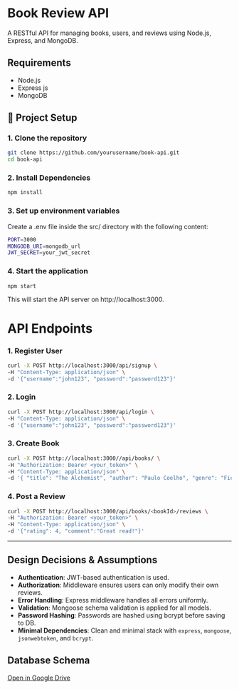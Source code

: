 # Book Review API

A RESTful API for managing books, users, and reviews using Node.js, Express, and MongoDB.


## Requirements

-   Node.js
-   Express js
-   MongoDB 

## 🚀 Project Setup


### 1. Clone the repository

```bash
git clone https://github.com/yourusername/book-api.git
cd book-api
```

### 2. Install Dependencies

```bash
npm install
```

### 3. Set up environment variables
Create a .env file inside the src/ directory with the following content:
```bash
PORT=3000
MONGODB_URI=mongodb_url
JWT_SECRET=your_jwt_secret
```

### 4. Start the application
```bash
npm start
```
This will start the API server on http://localhost:3000.

# API Endpoints
### 1. **Register User**

```bash
curl -X POST http://localhost:3000/api/signup \
-H "Content-Type: application/json" \
-d '{"username":"john123", "password":"password123"}'
```

### 2. **Login**

```bash
curl -X POST http://localhost:3000/api/login \
-H "Content-Type: application/json" \
-d '{"username":"john123", "password":"password123"}'
```

### 3. **Create Book**

```bash
curl -X POST http://localhost:3000//api/books/ \
-H "Authorization: Bearer <your_token>" \
-H "Content-Type: application/json" \
-d '{ "title": "The Alchemist", "author": "Paulo Coelho", "genre": "Fiction"}'
```

### 4. **Post a Review**

```bash
curl -X POST http://localhost:3000/api/books/<bookId>/reviews \
-H "Authorization: Bearer <your_token>" \
-H "Content-Type: application/json" \
-d '{"rating": 4, "comment":"Great read!"}'
```

---    

## Design Decisions & Assumptions

- **Authentication**: JWT-based authentication is used.
- **Authorization**: Middleware ensures users can only modify their own reviews.
- **Error Handling**: Express middleware handles all errors uniformly.
- **Validation**: Mongoose schema validation is applied for all models.
- **Password Hashing**: Passwords are hashed using bcrypt before saving to DB.
- **Minimal Dependencies**: Clean and minimal stack with `express`, `mongoose`, `jsonwebtoken`, and `bcrypt`.

## Database Schema

[Open in Google Drive](https://drive.google.com/file/d/1JtLLPrLMOf8OmISjPaxadzIQcuETohN_/view?usp=sharing)

